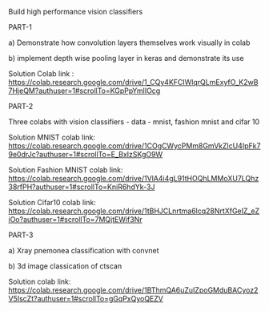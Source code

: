 Build high performance vision classifiers

PART-1

a) Demonstrate how convolution layers themselves work visually in colab

b) implement depth wise pooling layer in keras and demonstrate its use

Solution Colab link : https://colab.research.google.com/drive/1_CQy4KFCIWlqrQLmExyfO_K2wB7HjeQM?authuser=1#scrollTo=KGpPpYmlIOcg

PART-2

Three colabs with  vision classifiers - data  - mnist, fashion mnist and cifar 10

Solution MNIST colab link: https://colab.research.google.com/drive/1COgCWycPMm8GmVkZlcU4IpFk79e0drJc?authuser=1#scrollTo=E_BxIzSKgO9W

Solution Fashion MNIST colab link: https://colab.research.google.com/drive/1VlA4i4gL91tHOQhLMMoXU7LQhz38rfPH?authuser=1#scrollTo=KniR6hdYk-3J

Solution Cifar10 colab link: https://colab.research.google.com/drive/1tBHJCLnrtma6lcq28NrtXfGeIZ_eZiOo?authuser=1#scrollTo=7MQjtEWif3Nr

PART-3

a) Xray pnemonea classification with convnet

b) 3d image classication of ctscan 

Solution colab link: https://colab.research.google.com/drive/1BThmQA6uZuIZpoGMduBACyoz2V5IscZt?authuser=1#scrollTo=gGqPxQyoQEZV


